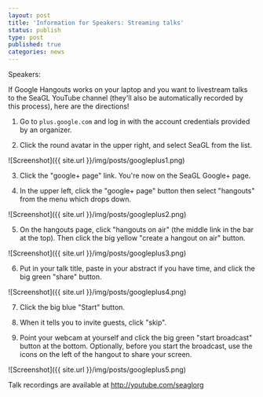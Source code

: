 ```yaml
---
layout: post
title: 'Information for Speakers: Streaming talks'
status: publish
type: post
published: true
categories: news
---
```


Speakers:

If Google Hangouts works on your laptop and you want to livestream talks to the
SeaGL YouTube channel (they'll also be automatically recorded by this
process), here are the directions!

1) Go to `plus.google.com` and log in with the account credentials provided by
an organizer.

2) Click the round avatar in the upper right, and select SeaGL from the list.

![Screenshot]({{ site.url }}/img/posts/googleplus1.png)

3) Click the "google+ page" link. You're now on the SeaGL Google+ page.

4) In the upper left, click the "google+ page" button then select "hangouts"
from the menu which drops down.

![Screenshot]({{ site.url }}/img/posts/googleplus2.png)

5) On the hangouts page, click "hangouts on air" (the middle link in the bar
at the top). Then click the big yellow "create a hangout on air" button.

![Screenshot]({{ site.url }}/img/posts/googleplus3.png)

6) Put in your talk title, paste in your abstract if you have time, and click
the big green "share" button.

![Screenshot]({{ site.url }}/img/posts/googleplus4.png)

7) Click the big blue "Start" button.

8) When it tells you to invite guests, click "skip".

9) Point your webcam at yourself and click the big green "start broadcast"
button at the bottom. Optionally, before you start the broadcast, use the
icons on the left of the hangout to share your screen.

![Screenshot]({{ site.url }}/img/posts/googleplus5.png)

Talk recordings are available at http://youtube.com/seaglorg

